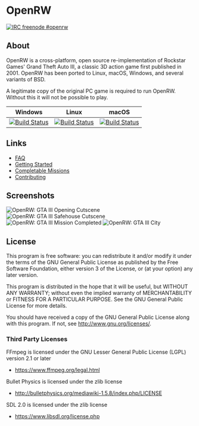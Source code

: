 # OpenRW
[![IRC freenode #openrw](http://img.shields.io/freenode/%23openrw.png)](https://webchat.freenode.net/?channels=%23openrw)

## About

OpenRW is a cross-platform, open source re-implementation of Rockstar Games'
Grand Theft Auto III, a classic 3D action game first published in 2001.
OpenRW has been ported to Linux, macOS, Windows, and several variants of BSD.

A legitimate copy of the original PC game is required to run OpenRW. Without
this it will not be possible to play.

Windows | Linux | macOS
---| --- | ---
[![Build Status](https://ci.appveyor.com/api/projects/status/xyffurxul8m7heq6/branch/master?svg=true)](https://ci.appveyor.com/project/danhedron/openrw/branch/master) | [![Build Status](https://travis-ci.org/rwengine/openrw.svg?branch=master)](https://travis-ci.org/rwengine/openrw) | [![Build Status](https://travis-ci.org/rwengine/openrw.svg?branch=master)](https://travis-ci.org/rwengine/openrw)


## Links

 * [FAQ](https://github.com/rwengine/openrw/wiki/FAQ)
 * [Getting Started](https://github.com/rwengine/openrw/wiki/Getting-Started)
 * [Completable Missions](https://github.com/rwengine/openrw/issues/52)
 * [Contributing](https://github.com/rwengine/openrw/wiki/Contributing)

## Screenshots
![OpenRW: GTA III Opening Cutscene](https://user-images.githubusercontent.com/418211/46314254-f08e0780-c5c1-11e8-82ed-724b404a8370.png)
![OpenRW: GTA III Safehouse Cutscene](https://user-images.githubusercontent.com/418211/46317818-42d42600-c5cc-11e8-89e6-dad142589b7b.png)
![OpenRW: GTA III Mission Completed](https://user-images.githubusercontent.com/418211/46314208-d6ecc000-c5c1-11e8-8acd-d9b4a71c4e05.png)
![OpenRW: GTA III City](https://user-images.githubusercontent.com/418211/46314217-dbb17400-c5c1-11e8-9306-5ae22bbcd630.png)

## License

This program is free software: you can redistribute it and/or modify
it under the terms of the GNU General Public License as published by
the Free Software Foundation, either version 3 of the License, or
(at your option) any later version.

This program is distributed in the hope that it will be useful,
but WITHOUT ANY WARRANTY; without even the implied warranty of
MERCHANTABILITY or FITNESS FOR A PARTICULAR PURPOSE.  See the
GNU General Public License for more details.

You should have received a copy of the GNU General Public License
along with this program.  If not, see <http://www.gnu.org/licenses/>.

### Third Party Licenses

FFmpeg is licensed under the GNU Lesser General Public License (LGPL) version 2.1 or later

* https://www.ffmpeg.org/legal.html

Bullet Physics is licensed under the zlib license

* http://bulletphysics.org/mediawiki-1.5.8/index.php/LICENSE

SDL 2.0 is licensed under the zlib license

* https://www.libsdl.org/license.php
